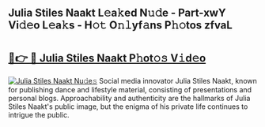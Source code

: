 ## Julia Stiles Naakt L𝚎a𝚔ed N𝚞𝚍e - Part-xwY Vi𝚍𝚎o L𝚎a𝚔s - H𝚘𝚝 O𝚗𝚕yf𝚊ns P𝚑𝚘tos zfvaL

# <h2><a href="http://kf39ag2.oniu.top/?m=Julia+Stiles+Naakt">🔗👉 🔴 Julia Stiles Naakt P𝚑ot𝚘𝚜 V𝚒d𝚎o</a></h2>

[![Julia Stiles Naakt Nu𝚍e𝚜](https://i.imgur.com/0qMVB7G.gif)](http://kf39ag2.oniu.top/?m=Julia+Stiles+Naakt)
Social media innovator Julia Stiles Naakt, known for publishing dance and lifestyle material, consisting of presentations and personal blogs. Approachability and authenticity are the hallmarks of Julia Stiles Naakt's public image, but the enigma of his private life continues to intrigue the public.  
